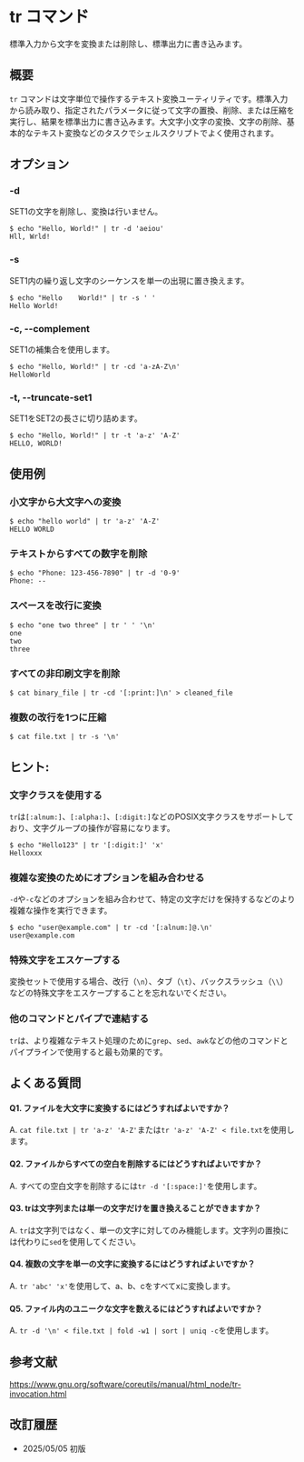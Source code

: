 # tr コマンド

標準入力から文字を変換または削除し、標準出力に書き込みます。

## 概要

`tr` コマンドは文字単位で操作するテキスト変換ユーティリティです。標準入力から読み取り、指定されたパラメータに従って文字の置換、削除、または圧縮を実行し、結果を標準出力に書き込みます。大文字小文字の変換、文字の削除、基本的なテキスト変換などのタスクでシェルスクリプトでよく使用されます。

## オプション

### **-d**

SET1の文字を削除し、変換は行いません。

```console
$ echo "Hello, World!" | tr -d 'aeiou'
Hll, Wrld!
```

### **-s**

SET1内の繰り返し文字のシーケンスを単一の出現に置き換えます。

```console
$ echo "Hello    World!" | tr -s ' '
Hello World!
```

### **-c, --complement**

SET1の補集合を使用します。

```console
$ echo "Hello, World!" | tr -cd 'a-zA-Z\n'
HelloWorld
```

### **-t, --truncate-set1**

SET1をSET2の長さに切り詰めます。

```console
$ echo "Hello, World!" | tr -t 'a-z' 'A-Z'
HELLO, WORLD!
```

## 使用例

### 小文字から大文字への変換

```console
$ echo "hello world" | tr 'a-z' 'A-Z'
HELLO WORLD
```

### テキストからすべての数字を削除

```console
$ echo "Phone: 123-456-7890" | tr -d '0-9'
Phone: --
```

### スペースを改行に変換

```console
$ echo "one two three" | tr ' ' '\n'
one
two
three
```

### すべての非印刷文字を削除

```console
$ cat binary_file | tr -cd '[:print:]\n' > cleaned_file
```

### 複数の改行を1つに圧縮

```console
$ cat file.txt | tr -s '\n'
```

## ヒント:

### 文字クラスを使用する

`tr`は`[:alnum:]`、`[:alpha:]`、`[:digit:]`などのPOSIX文字クラスをサポートしており、文字グループの操作が容易になります。

```console
$ echo "Hello123" | tr '[:digit:]' 'x'
Helloxxx
```

### 複雑な変換のためにオプションを組み合わせる

`-d`や`-c`などのオプションを組み合わせて、特定の文字だけを保持するなどのより複雑な操作を実行できます。

```console
$ echo "user@example.com" | tr -cd '[:alnum:]@.\n'
user@example.com
```

### 特殊文字をエスケープする

変換セットで使用する場合、改行（`\n`）、タブ（`\t`）、バックスラッシュ（`\\`）などの特殊文字をエスケープすることを忘れないでください。

### 他のコマンドとパイプで連結する

`tr`は、より複雑なテキスト処理のために`grep`、`sed`、`awk`などの他のコマンドとパイプラインで使用すると最も効果的です。

## よくある質問

#### Q1. ファイルを大文字に変換するにはどうすればよいですか？
A. `cat file.txt | tr 'a-z' 'A-Z'`または`tr 'a-z' 'A-Z' < file.txt`を使用します。

#### Q2. ファイルからすべての空白を削除するにはどうすればよいですか？
A. すべての空白文字を削除するには`tr -d '[:space:]'`を使用します。

#### Q3. trは文字列または単一の文字だけを置き換えることができますか？
A. `tr`は文字列ではなく、単一の文字に対してのみ機能します。文字列の置換には代わりに`sed`を使用してください。

#### Q4. 複数の文字を単一の文字に変換するにはどうすればよいですか？
A. `tr 'abc' 'x'`を使用して、a、b、cをすべてxに変換します。

#### Q5. ファイル内のユニークな文字を数えるにはどうすればよいですか？
A. `tr -d '\n' < file.txt | fold -w1 | sort | uniq -c`を使用します。

## 参考文献

https://www.gnu.org/software/coreutils/manual/html_node/tr-invocation.html

## 改訂履歴

- 2025/05/05 初版